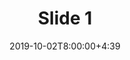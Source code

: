 ---
type: lecture
date: 2019-10-02T8:00:00+4:39
title: Slide 1
slides: /Static_files/slides/S1.pdf
#video: https://drive.iust.ac.ir/index.php/s/Xu0ZXbjx5bsakKV/download?path=%2FVideos&files=S1.mp4
#notes: /static_files/presentations/lec.zip
#codes: /static_files/presentations/code.zip
tldr: "Course introduction"
#thumbnail: /static_files/presentations/lec.jpg
---